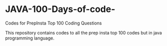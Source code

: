 # JAVA-100-Days-of-code-
Codes for PrepInsta Top 100 Coding Questions

This repository contains codes to all the prep insta top 100 codes but in java programming language.
